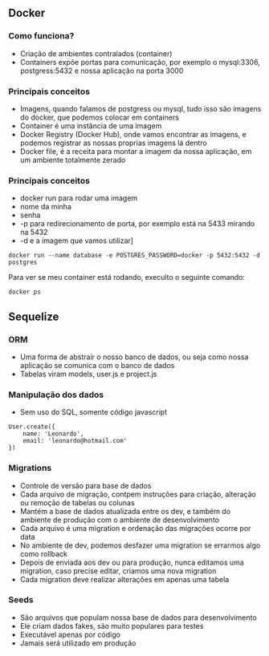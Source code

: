 ## Docker


### Como funciona?
- Criação de ambientes contralados (container)
- Containers expõe portas para comunicação, por exemplo o mysql:3306, postgress:5432 e nossa aplicação na porta 3000

### Principais conceitos
- Imagens, quando falamos de postgress ou mysql, tudo isso são imagens do docker, que podemos colocar em containers
- Container é uma instância de uma imagem
- Docker Registry (Docker Hub), onde vamos encontrar as imagens, e podemos registrar as nossas proprias imagens lá dentro
- Docker file, é a receita para montar a imagem da nossa aplicação, em um ambiente totalmente zerado

### Principais conceitos
- docker run para rodar uma imagem
- nome da minha
- senha
- -p para redirecionamento de porta, por exemplo está na 5433 mirando na 5432
- -d e a imagem que vamos utilizar]

```
docker run --name database -e POSTGRES_PASSWORD=docker -p 5432:5432 -d  postgres
```

Para ver se meu container está rodando, execulto o seguinte comando:

```
docker ps
```



## Sequelize

### ORM
- Uma forma de abstrair o nosso banco de dados, ou seja como nossa aplicação se comunica com o banco de dados
- Tabelas viram models, user.js e project.js

### Manipulação dos dados
- Sem uso do SQL, somente código javascript

```
User.create({
    name: 'Leonardo',
    email: 'leonardo@hotmail.com'
})
```

### Migrations
- Controle de versão para base de dados
- Cada arquivo de migração, contpem instruções para criação, alteração ou remoção de tabelas ou colunas
- Mantém a base de dados atualizada entre os dev, e também do ambiente de produção com o ambiente de desenvolvimento
- Cada arquivo é uma migration e ordenação das migrações ocorre por data
- No ambiente de dev, podemos desfazer uma migration se errarmos algo como rollback
- Depois de enviada aos dev ou para produção, nunca editamos uma migration, caso precise editar, criamos uma nova migration
- Cada migration deve realizar alterações em apenas uma tabela

### Seeds
- São arquivos que populam nossa base de dados para desenvolvimento
- Ele criam dados fakes, são muito populares para testes
- Executável apenas por código
- Jamais será utilizado em produção
